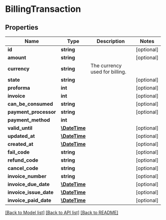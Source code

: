 # BillingTransaction

## Properties
Name | Type | Description | Notes
------------ | ------------- | ------------- | -------------
**id** | **string** |  | [optional] 
**amount** | **string** |  | [optional] 
**currency** | **string** | The currency used for billing. | 
**state** | **string** |  | [optional] 
**proforma** | **int** |  | [optional] 
**invoice** | **int** |  | [optional] 
**can_be_consumed** | **string** |  | [optional] 
**payment_processor** | **string** |  | [optional] 
**payment_method** | **int** |  | 
**valid_until** | [**\DateTime**](\DateTime.md) |  | [optional] 
**updated_at** | [**\DateTime**](\DateTime.md) |  | [optional] 
**created_at** | [**\DateTime**](\DateTime.md) |  | [optional] 
**fail_code** | **string** |  | [optional] 
**refund_code** | **string** |  | [optional] 
**cancel_code** | **string** |  | [optional] 
**invoice_number** | **string** |  | [optional] 
**invoice_due_date** | [**\DateTime**](\DateTime.md) |  | [optional] 
**invoice_issue_date** | [**\DateTime**](\DateTime.md) |  | [optional] 
**invoice_paid_date** | [**\DateTime**](\DateTime.md) |  | [optional] 

[[Back to Model list]](../README.md#documentation-for-models) [[Back to API list]](../README.md#documentation-for-api-endpoints) [[Back to README]](../README.md)


